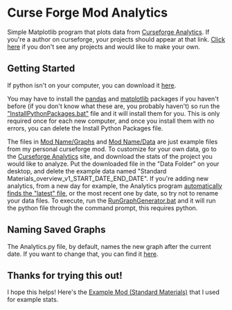 # Curse Forge Mod Analytics
Simple Matplotlib program that plots data from [Curseforge Analytics](https://authors.curseforge.com/dashboard/projects). If you're a author on curseforge, your projects should appear at that link. [Click here](https://www.curseforge.com/project/create "Create a CurseForge Project") if you don't see any projects and would like to make your own.

## Getting Started
If python isn't on your computer, you can download it [here](https://www.python.org/downloads/ "Python Download").

You may have to install the [pandas](Mod%20Name/Analytics.py#L1) and [matplotlib](Mod%20Name/Analytics.py#L2) packages if you haven't before (if you don't know what these are, you probably haven't) so run the ["InstallPythonPackages.bat"](Mod%20Name/Run/InstallPythonPackages.bat) file and it will install them for you. This is only required once for each new computer, and once you install them with no errors, you can delete the Install Python Packages file.

The files in [Mod Name/Graphs](Mod%20Name/Graphs "Graphs Folder") and [Mod Name/Data](Mod%20Name/Graphs "Data Folder") are just example files from my personal curseforge mod. To customize for your own data, go to the [Curseforge Analytics](https://authors.curseforge.com/dashboard/projects) site, and download the stats of the project you would like to analyze. Put the downloaded file in the "Data Folder" on your desktop, and delete the example data named "Standard Materials_overview_v1_START_DATE_END_DATE".
If you're adding new analytics, from a new day for example, the Analytics program [automatically finds the "latest" file](Mod%20Name/Analytics.py#L11), or the most recent one by date, so try not to rename your data files. 
To execute, run the [RunGraphGenerator.bat](Mod%20Name/Run/RunGraphGenerator.bat) and it will run the python file through the command prompt, this requires python.

## Naming Saved Graphs
The Analytics.py file, by default, names the new graph after the current date. If you want to change that, you can find it [here](Mod%20Name/Analytics.py#L40).

## Thanks for trying this out!
I hope this helps! Here's the [Example Mod (Standard Materials)](https://www.curseforge.com/minecraft/mc-mods/standardmaterials "Standard Materials CurseForge") that I used for example stats.
